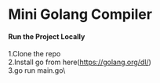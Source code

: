 # Mini Golang Compiler

#### Run the Project Locally
1.Clone the repo\
2.Install go from here(https://golang.org/dl/)\
3.go run main.go\
